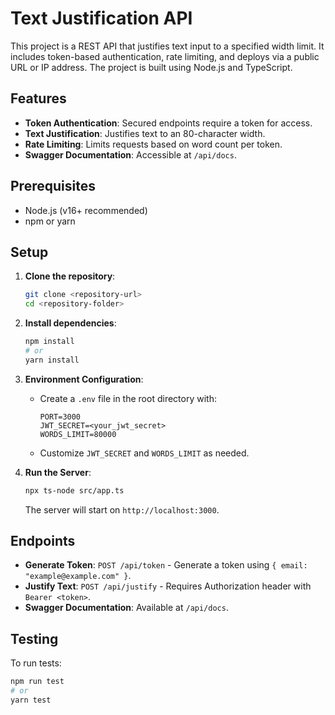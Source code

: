 # Text Justification API

This project is a REST API that justifies text input to a specified width limit. It includes token-based authentication, rate limiting, and deploys via a public URL or IP address. The project is built using Node.js and TypeScript.

## Features

- **Token Authentication**: Secured endpoints require a token for access.
- **Text Justification**: Justifies text to an 80-character width.
- **Rate Limiting**: Limits requests based on word count per token.
- **Swagger Documentation**: Accessible at `/api/docs`.

## Prerequisites

- Node.js (v16+ recommended)
- npm or yarn

## Setup

1. **Clone the repository**:
    ```bash
    git clone <repository-url>
    cd <repository-folder>
    ```

2. **Install dependencies**:
    ```bash
    npm install
    # or
    yarn install
    ```

3. **Environment Configuration**:
    - Create a `.env` file in the root directory with:
      ```env
      PORT=3000
      JWT_SECRET=<your_jwt_secret>
      WORDS_LIMIT=80000
      ```
    - Customize `JWT_SECRET` and `WORDS_LIMIT` as needed.

4. **Run the Server**:
    ```bash
    npx ts-node src/app.ts
    ```
   The server will start on `http://localhost:3000`.

## Endpoints

- **Generate Token**: `POST /api/token` - Generate a token using `{ email: "example@example.com" }`.
- **Justify Text**: `POST /api/justify` - Requires Authorization header with `Bearer <token>`.
- **Swagger Documentation**: Available at `/api/docs`.

## Testing

To run tests:
```bash
npm run test
# or
yarn test
